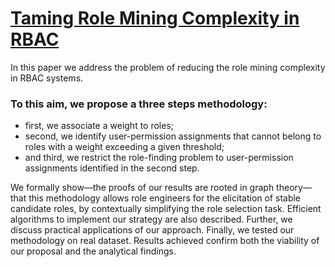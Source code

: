 
# [Taming Role Mining Complexity in RBAC](https://www.sciencedirect.com/science/article/pii/S0167404810000027)
In this paper we address the problem of reducing the role mining complexity in RBAC systems.
### To this aim, we propose a three steps methodology: 
- first, we associate a weight to roles; 
- second, we identify user-permission assignments that cannot belong to roles with a weight exceeding a given threshold;
- and third, we restrict the role-finding problem to user-permission assignments identified in the second step.

We formally show—the proofs of our results are rooted in graph theory—that this methodology allows role engineers for the elicitation of stable candidate roles, by contextually simplifying the role selection task. Efficient algorithms to implement our strategy are also described. Further, we discuss practical applications of our approach. Finally, we tested our methodology on real dataset. Results achieved confirm both the viability of our proposal and the analytical findings.


